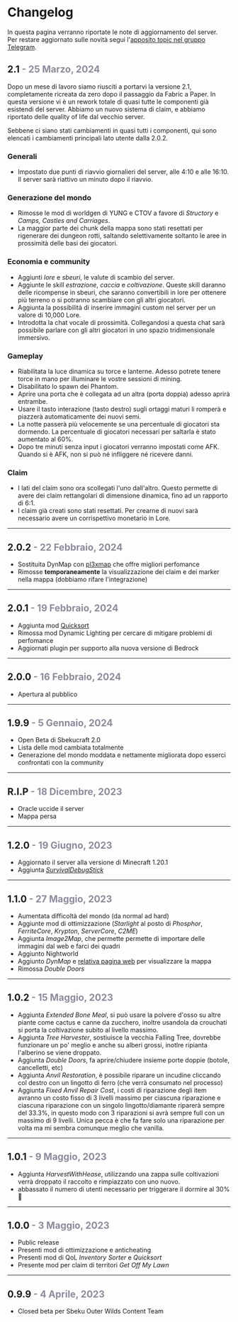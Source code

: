 # Changelog
In questa pagina verranno riportate le note di aggiornamento del server.  
Per restare aggiornato sulle novità segui l'[apposito topic nel gruppo Telegram](https://t.me/sbekucraft/39812).

## **2.1** <span style="color: #8B8C9A">- 25 Marzo, 2024</span>
Dopo un mese di lavoro siamo riusciti a portarvi la versione 2.1, completamente ricreata da zero dopo il passaggio da Fabric a Paper. In questa versione vi è un rework totale di quasi tutte le componenti già esistendi del server. Abbiamo un nuovo sistema di claim, e abbiamo riportato delle quality of life dal vecchio server.

Sebbene ci siano stati cambiamenti in quasi tutti i componenti, qui sono elencati i cambiamenti principali lato utente dalla 2.0.2.

### Generali
- Impostato due punti di riavvio giornalieri del server, alle 4:10 e alle 16:10. Il server sarà riattivo un minuto dopo il riavvio.
### Generazione del mondo
- Rimosse le mod di worldgen di YUNG e CTOV a favore di *Structory* e *Camps, Castles and Carriages*.
- La maggior parte dei chunk della mappa sono stati resettati per rigenerare dei dungeon rotti, saltando selettivamente soltanto le aree in prossimità delle basi dei giocatori.
### Economia e community
- Aggiunti *lore* e *sbeuri*, le valute di scambio del server.
- Aggiunte le skill *estrazione*, *caccia* e *coltivazione*. Queste skill daranno delle ricompense in sbeuri, che saranno convertibili in lore per ottenere più terreno o si potranno scambiare con gli altri giocatori.
- Aggiunta la possibilità di inserire immagini custom nel server per un valore di 10,000 Lore.
- Introdotta la chat vocale di prossimità. Collegandosi a questa chat sarà possibile parlare con gli altri giocatori in uno spazio tridimensionale immersivo.
### Gameplay
- Riabilitata la luce dinamica su torce e lanterne. Adesso potrete tenere torce in mano per illuminare le vostre sessioni di mining.
- Disabilitato lo spawn dei Phantom.
- Aprire una porta che è collegata ad un altra (porta doppia) adesso aprirà entrambe.
- Usare il tasto interazione (tasto destro) sugli ortaggi maturi li romperà e piazzerà automaticamente dei nuovi semi.
- La notte passerà più velocemente se una percentuale di giocatori sta dormendo. La percentuale di giocatori necessari per saltarla è stato aumentato al 60%.
- Dopo tre minuti senza input i giocatori verranno impostati come AFK. Quando si è AFK, non si può né infliggere né ricevere danni.
### Claim
- I lati del claim sono ora scollegati l'uno dall'altro. Questo permette di avere dei claim rettangolari di dimensione dinamica, fino ad un rapporto di 6:1.
- I claim già creati sono stati resettati. Per crearne di nuovi sarà necessario avere un corrispettivo monetario in Lore.

---
## **2.0.2** <span style="color: #8B8C9A">- 22 Febbraio, 2024</span>
- Sostituita DynMap con [pl3xmap](https://modrinth.com/plugin/pl3xmap) che offre migliori perfomance
- Rimosse **temporaneamente** la visualizzazione dei claim e dei marker nella mappa (dobbiamo rifare l'integrazione)

---
## **2.0.1** <span style="color: #8B8C9A">- 19 Febbraio, 2024</span>
- Aggiunta mod [Quicksort](https://modrinth.com/mod/quicksort) 
- Rimossa mod Dynamic Lighting per cercare di mitigare problemi di perfomance
- Aggiornati plugin per supporto alla nuova versione di Bedrock

---
## **2.0.0** <span style="color: #8B8C9A">- 16 Febbraio, 2024</span>
- Apertura al pubblico

---
## **1.9.9** <span style="color: #8B8C9A">- 5 Gennaio, 2024</span>
- Open Beta di Sbekucraft 2.0
- Lista delle mod cambiata totalmente
- Generazione del mondo moddata e nettamente migliorata dopo esserci confrontati con la community

---
## R.I.P <span style="color: #8B8C9A">- 18 Dicembre, 2023</span>
- Oracle uccide il server
- Mappa persa 

---
## **1.2.0** <span style="color: #8B8C9A">- 19 Giugno, 2023</span>
- Aggiornato il server alla versione di Minecraft 1.20.1
- Aggiunta [*SurvivalDebugStick*](https://www.curseforge.com/minecraft/mc-mods/survival-debug-stick)

---
## **1.1.0** <span style="color: #8B8C9A">- 27 Maggio, 2023</span>
- Aumentata difficoltà del mondo (da normal ad hard)
- Aggiunte mod di ottimizzazione (*Starlight* al posto di *Phosphor*, *FerriteCore*, *Krypton*, *ServerCore*, *C2ME*)
- Aggiunta *Image2Map*, che permette permette di importare delle immagini dal web e farci dei quadri
- Aggiunto Nightworld
- Aggiunto *DynMap* e [relativa pagina web](https://map.sbekucraft.it) per visualizzare la mappa
- Rimossa *Double Doors*

---
## **1.0.2** <span style="color: #8B8C9A">- 15 Maggio, 2023</span>
- Aggiunta *Extended Bone Meal*, si può usare la polvere d'osso su altre piante come cactus e canne da zucchero, inoltre usandola da crouchati si porta la coltivazione subito al livello massimo.
- Aggiunta *Tree Harvester*, sostiuisce la vecchia Falling Tree, dovrebbe funzionare un po' meglio e anche su alberi grossi, inotlre ripianta l'alberino se viene droppato.
- Aggiunta *Double Doors*, fa aprire/chiudere insieme porte doppie (botole, cancelletti, etc)
- Aggiunta *Anvil Restoration*, è possibile riparare un incudine cliccando col destro con un lingotto di ferro (che verrà consumato nel processo)
- Aggiunta *Fixed Anvil Repair Cost*, i costi di riparazione degli item avranno un costo fisso di 3 livelli massimo per ciascuna riparazione e ciascuna riparazione con un singolo lingotto/diamante riparerà sempre del 33.3%, in questo modo con 3 riparazioni si avrà sempre full con un massimo di 9 livelli. Unica pecca è che fa fare solo una riparazione per volta ma mi sembra comunque meglio che vanilla.

---
## **1.0.1** <span style="color: #8B8C9A">- 9 Maggio, 2023</span>
- Aggiunta *HarvestWithHease*, utilizzando una zappa sulle coltivazioni verrà droppato il raccolto e rimpiazzato con uno nuovo.
- abbassato il numero di utenti necessario per triggerare il dormire al 30% 🛌

---
## **1.0.0** <span style="color: #8B8C9A">- 3 Maggio, 2023</span>
- Public release
- Presenti mod di ottimizzazione e anticheating 
- Presenti mod di QoL *Inventory Sorter* e *Quicksort*
- Presente mod per claim di territori *Get Off My Lawn*

---
## **0.9.9** <span style="color: #8B8C9A">- 4 Aprile, 2023</span>
- Closed beta per Sbeku Outer Wilds Content Team 
